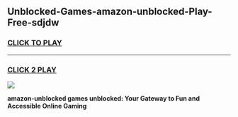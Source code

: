 
## Unblocked-Games-amazon-unblocked-Play-Free-sdjdw
<h3>
<a href="https://premium76.site?title=amazon-unblocked&ref=10A">CLICK TO PLAY</a></h3>
<hr>

<h3>
<a href="https://premium76.site?title=amazon-unblocked&ref=10A">CLICK 2 PLAY</a>
  
</h3>

<a href="https://premium76.site?title=amazon-unblocked&ref=10A"><img src="https://clearcache.store/games.png"></a>


**amazon-unblocked games unblocked: Your Gateway to Fun and Accessible Online Gaming**
